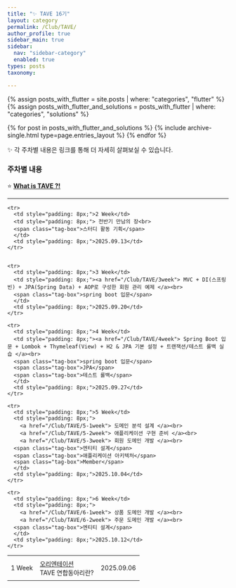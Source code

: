 ```yaml
---
title: "✨ TAVE 16기"
layout: category
permalink: /Club/TAVE/
author_profile: true
sidebar_main: true
sidebar:
  nav: "sidebar-category"
  enabled: true
types: posts
taxonomy:

---
```


{% assign posts_with_flutter = site.posts | where: "categories", "flutter" %}
{% assign posts_with_flutter_and_solutions = posts_with_flutter | where: "categories", "solutions" %}

{% for post in posts_with_flutter_and_solutions %}
  {% include archive-single.html type=page.entries_layout %}
{% endfor %}


✨ 각 주차별 내용은 링크를 통해 더 자세히 살펴보실 수 있습니다.<br>  


### 주차별 내용

⭐  **[What is TAVE ?!](/Club/TAVE/OT)**  

---

<table style="width: 100%; border-collapse: collapse; text-align: left; font-size: 14px;">
  <tbody>
    <tr>
      <td style="padding: 8px;">1 Week</td>
      <td style="padding: 8px;"><a href="/Club/TAVE/OT"> 오리엔테이션</a><br>
      <span class="tag-box">TAVE 연합동아리란?</span>
      </td>
      <td style="padding: 8px;">2025.09.06</td>
    </tr>

    
    <tr>
      <td style="padding: 8px;">2 Week</td>
      <td style="padding: 8px;"> 전반기 만남의 장<br>
      <span class="tag-box">스터디 활동 기획</span>
      </td>
      <td style="padding: 8px;">2025.09.13</td>
    </tr>

    
    <tr>
      <td style="padding: 8px;">3 Week</td>
      <td style="padding: 8px;"><a href="/Club/TAVE/3week"> MVC + DI(스프링 빈) + JPA(Spring Data) + AOP로 구성한 회원 관리 예제 </a><br>
      <span class="tag-box">spring boot 입문</span>
      </td>
      <td style="padding: 8px;">2025.09.20</td>
    </tr>

    <tr>
      <td style="padding: 8px;">4 Week</td>
      <td style="padding: 8px;"><a href="/Club/TAVE/4week"> Spring Boot 입문 + Lombok + Thymeleaf(View) + H2 & JPA 기본 설정 + 트랜잭션/테스트 롤백 실습 </a><br>
      <span class="tag-box">spring boot 입문</span>
      <span class="tag-box">JPA</span>
      <span class="tag-box">테스트 롤백</span>
      </td>
      <td style="padding: 8px;">2025.09.27</td>
    </tr>

    <tr>
      <td style="padding: 8px;">5 Week</td>
      <td style="padding: 8px;">
        <a href="/Club/TAVE/5-1week"> 도메인 분석 설계 </a><br>
        <a href="/Club/TAVE/5-2week"> 애플리케이션 구현 준비 </a><br>
        <a href="/Club/TAVE/5-3week"> 회원 도메인 개발 </a><br>
      <span class="tag-box">엔티티 설계</span>
      <span class="tag-box">애플리케이션 아키텍처</span>
      <span class="tag-box">Member</span>
      </td>
      <td style="padding: 8px;">2025.10.04</td>
    </tr>

    <tr>
      <td style="padding: 8px;">6 Week</td>
      <td style="padding: 8px;">
        <a href="/Club/TAVE/6-1week"> 상품 도메인 개발 </a><br>
        <a href="/Club/TAVE/6-2week"> 주문 도메인 개발 </a><br>
      <span class="tag-box">엔티티 설계</span>
      </td>
      <td style="padding: 8px;">2025.10.12</td>
    </tr>

    
         
     


    
  </tbody>
</table>



<br/>
